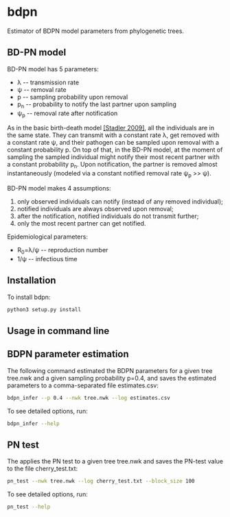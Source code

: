 # bdpn

Estimator of BDPN model parameters from phylogenetic trees. 

## BD-PN model
BD-PN model has 5 parameters:
* λ -- transmission rate
* ψ -- removal rate
* p -- sampling probability upon removal
* p<sub>n</sub> -- probability to notify the last partner upon sampling
* ψ<sub>p</sub> -- removal rate after notification

As in the basic birth-death model [[Stadler 2009]](https://pubmed.ncbi.nlm.nih.gov/19631666/),
all the individuals are in the same state. 
They can transmit with a constant rate λ, 
get removed with a constant rate ψ, 
and their pathogen can be sampled upon removal 
with a constant probability p. On top of that, in the BD-PN model, 
at the moment of sampling the sampled individual 
might notify their most recent partner with a constant probability p<sub>n</sub>. 
Upon notification, the partner is removed almost instantaneously (modeled via a constant notified
removal rate ψ<sub>p</sub> >> ψ).

BD-PN model makes 4 assumptions:
1. only observed individuals can notify (instead of any removed individual);
2. notified individuals are always observed upon removal;
3. after the notification, notified individuals do not transmit further;
4. only the most recent partner can get notified.

Epidemiological parameters:
* R<sub>0</sub>=λ/ψ -- reproduction number
* 1/ψ -- infectious time

## Installation
To install bdpn:
```bash
python3 setup.py install
```

## Usage in command line 

## BDPN parameter estimation
The following command estimated the BDPN parameters for a given tree tree.nwk and a given sampling probability p=0.4, 
and saves the estimated parameters to a comma-separated file estimates.csv:
```bash
bdpn_infer --p 0.4 --nwk tree.nwk --log estimates.csv
```
To see detailed options, run:
```bash
bdpn_infer --help
```

## PN test
The applies the PN test to a given tree tree.nwk and saves the PN-test value to the file cherry_test.txt:
```bash
pn_test --nwk tree.nwk --log cherry_test.txt --block_size 100
```
To see detailed options, run:
```bash
pn_test --help
```

